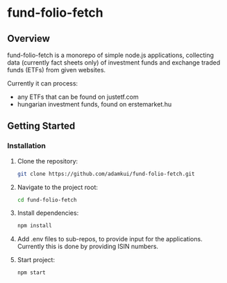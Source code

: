 # fund-folio-fetch

## Overview

fund-folio-fetch is a monorepo of simple node.js applications, collecting data (currently fact sheets only) of investment funds and exchange traded funds (ETFs) from given websites.

Currently it can process:

- any ETFs that can be found on justetf.com
- hungarian investment funds, found on erstemarket.hu

## Getting Started

### Installation

1. Clone the repository:

   ```bash
   git clone https://github.com/adamkui/fund-folio-fetch.git
   ```

2. Navigate to the project root:

   ```bash
   cd fund-folio-fetch
   ```

3. Install dependencies:

   ```bash
   npm install
   ```

4. Add .env files to sub-repos, to provide input for the applications. Currently this is done by providing ISIN numbers.

5. Start project:

   ```bash
   npm start
   ```

